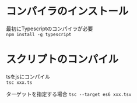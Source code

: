 # コンパイラのインストール
最初にTypescriptのコンパイラが必要  
`npm install -g typescript`

# スクリプトのコンパイル
tsをjsにコンパイル  
`tsc xxx.ts`

ターゲットを指定する場合
`tsc --target es6 xxx.tsv`